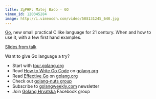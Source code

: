 ```yaml
---
title: ZgPHP: Matej Baćo - GO
vimeo_id: 120345284
image: http://i.vimeocdn.com/video/508131245_640.jpg
---
```

<a href="http://golang.org/">Go</a>, new small practical C like language for 21 century. When and how to use it, with a few first hand examples.

<a href="http://www.nivas.hr/pub/golangzgphptalk2015/">Slides from talk</a>

Want to give Go language a try?
<ul>
<li>Start with <a href="http://tour.golang.org">tour.golang.org</a></li>
<li>Read <a href="http://golang.org/doc/code.html">How to Write Go Code</a> on <a href="https://golang.org/">golang.org</a></li>
<li>Read <a href="https://golang.org/doc/effective_go.html">Effective Go</a> on <a href="https://golang.org/">golang.org</a></li>
<li>Check out <a href="https://groups.google.com/forum/#!forum/golang-nuts">golang-nuts group</a></li>
<li>Subscribe to <a href="http://golangweekly.com/">golangweekly.com</a> newsletter</li>
<li>Join <a href="https://www.facebook.com/groups/golanghr/">Golang Hrvatska</a> Facebook group</li>
<ul>
